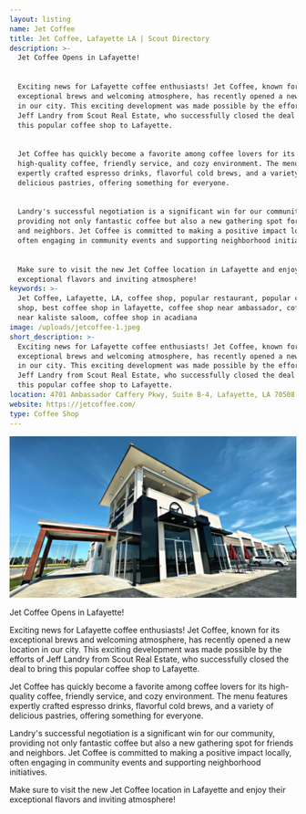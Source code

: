 ```yaml
---
layout: listing
name: Jet Coffee
title: Jet Coffee, Lafayette LA | Scout Directory
description: >-
  Jet Coffee Opens in Lafayette!


  Exciting news for Lafayette coffee enthusiasts! Jet Coffee, known for its
  exceptional brews and welcoming atmosphere, has recently opened a new location
  in our city. This exciting development was made possible by the efforts of
  Jeff Landry from Scout Real Estate, who successfully closed the deal to bring
  this popular coffee shop to Lafayette.


  Jet Coffee has quickly become a favorite among coffee lovers for its
  high-quality coffee, friendly service, and cozy environment. The menu features
  expertly crafted espresso drinks, flavorful cold brews, and a variety of
  delicious pastries, offering something for everyone.


  Landry's successful negotiation is a significant win for our community,
  providing not only fantastic coffee but also a new gathering spot for friends
  and neighbors. Jet Coffee is committed to making a positive impact locally,
  often engaging in community events and supporting neighborhood initiatives.


  Make sure to visit the new Jet Coffee location in Lafayette and enjoy their
  exceptional flavors and inviting atmosphere!
keywords: >-
  Jet Coffee, Lafayette, LA, coffee shop, popular restaurant, popular coffee
  shop, best coffee shop in lafayette, coffee shop near ambassador, coffee shop
  near kaliste saloom, coffee shop in acadiana
image: /uploads/jetcoffee-1.jpeg
short_description: >-
  Exciting news for Lafayette coffee enthusiasts! Jet Coffee, known for its
  exceptional brews and welcoming atmosphere, has recently opened a new location
  in our city. This exciting development was made possible by the efforts of
  Jeff Landry from Scout Real Estate, who successfully closed the deal to bring
  this popular coffee shop to Lafayette.
location: 4701 Ambassador Caffery Pkwy, Suite B-4, Lafayette, LA 70508
website: https://jetcoffee.com/
type: Coffee Shop
---
```

![Jet Coffee, Lafayette, LA, coffee shop in Lafayette, LA](/uploads/jetcoffee.jpeg "Jet Coffee, Lafayette LA")

Jet Coffee Opens in Lafayette!

Exciting news for Lafayette coffee enthusiasts! Jet Coffee, known for its exceptional brews and welcoming atmosphere, has recently opened a new location in our city. This exciting development was made possible by the efforts of Jeff Landry from Scout Real Estate, who successfully closed the deal to bring this popular coffee shop to Lafayette.

Jet Coffee has quickly become a favorite among coffee lovers for its high-quality coffee, friendly service, and cozy environment. The menu features expertly crafted espresso drinks, flavorful cold brews, and a variety of delicious pastries, offering something for everyone.

Landry's successful negotiation is a significant win for our community, providing not only fantastic coffee but also a new gathering spot for friends and neighbors. Jet Coffee is committed to making a positive impact locally, often engaging in community events and supporting neighborhood initiatives.

Make sure to visit the new Jet Coffee location in Lafayette and enjoy their exceptional flavors and inviting atmosphere!